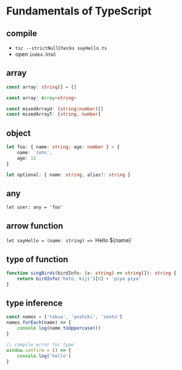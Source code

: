 # Fundamentals of TypeScript

## compile

- `tsc --strictNullChecks sayHello.ts`
- open `index.html`

## array

```typescript
const array: string[] = []

const array: Array<string>

const mixedArrayU: (string|number)[]
const mixedArrayT: [string, number]
```

## object

```typescript
let foo: { name: string; age: number } = {
    name: 'John',
    age: 11
}

let optional: { name: string, alias?: string }
```

## any

`let user: any = 'foo'`

## arrow function

`let sayHello = (name: string) => `Hello ${name}`

## type of function

```typescript
function singBirds(birdInfo: (x: string) => string[]): string {
    return birdInfo('hato, kiji')[0] + 'piyo piyo'
}
```

## type inference

```typescript
const names = ['takua', 'yoshiki', 'zento']
names.forEach(name) => {
    console.log(name.toUppercase())
}

// compile error for type
window.confirm = () => {
    console.log('hello')
}
```
